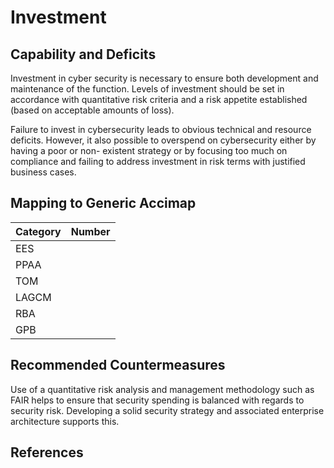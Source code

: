 # Investment

## Capability and Deficits
Investment in cyber security is necessary to ensure both development and maintenance of the function.  Levels of investment should be set in accordance with quantitative risk 
criteria and a risk appetite established (based on acceptable amounts of loss).

Failure to invest in cybersecurity leads to obvious technical and resource deficits.  However, it also possible to overspend on cybersecurity either by having a poor or non-
existent strategy or by focusing too much on compliance and failing to address investment in risk terms with justified business cases.

## Mapping to Generic Accimap

|Category | Number |
| --- | --- |
|EES     |      |
|PPAA  | |
|TOM   ||
|LAGCM ||
|RBA   ||
|GPB   ||

## Recommended Countermeasures

Use of a quantitative risk analysis and management methodology such as FAIR helps to ensure that security spending is balanced with regards to security risk.  Developing a
solid security strategy and associated enterprise architecture supports this.


## References
